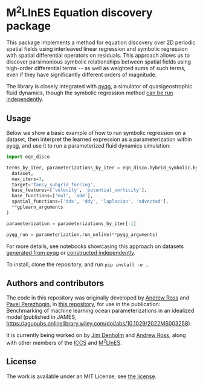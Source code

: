 # M<sup>2</sup>LInES Equation discovery package

This package implements a method for equation discovery over 2D periodic spatial fields using interleaved linear regression and symbolic regression with spatial differential operators on residuals. This approach allows us to discover parsimonious symbolic relationships between spatial fields using high-order differential terms -- as well as weighted sums of such terms, even if they have significantly different orders of magnitude.

The library is closely integrated with [pyqg](https://github.com/pyqg/pyqg), a simulator of quasigeostrophic fluid dynamics, though the symbolic regression method [can be run independently](./notebooks/example_without_pyqg.ipynb).

## Usage

Below we show a basic example of how to run symbolic regression on a dataset, then interpret the learned expression as a parameterization within pyqg, and use it to run a parameterized fluid dynamics simulation:

```python
import eqn_disco

terms_by_iter, parameterizations_by_iter = eqn_disco.hybrid_symbolic.hybrid_symbolic_regression(
  dataset,
  max_iters=3,
  target='fancy_subgrid_forcing',
  base_features=['velocity', 'potential_vorticity'],
  base_functions=['mul', 'add'],
  spatial_functions=['ddx', 'ddy', 'laplacian', 'advected'],
  **gplearn_arguments
)

parameterization = parameterizations_by_iter[-1]

pyqg_run = parameterization.run_online(**pyqg_arguments)
```

For more details, see notebooks showcasing this approach on datasets [generated from pyqg](./notebooks/hybrid_symbolic.ipynb) or [constructed independently](./notebooks/example_without_pyqg.ipynb).

To install, clone the repository, and run `pip install -e .`.

## Authors and contributors

The code in this repository was originally developed by [Andrew Ross](https://github.com/asross) and [Pavel Perezhogin](https://github.com/Pperezhogin), in [this repository](https://github.com/m2lines/pyqg_parameterization_benchmarks), for use in the publication: Benchmarking of machine learning ocean parameterizations in an idealized model (published in JAMES, <https://agupubs.onlinelibrary.wiley.com/doi/abs/10.1029/2022MS003258>).

It is currently being worked on by [Jim Denholm](https://github.com/jdenholm) and [Andrew Ross](https://github.com/asross), along with other members of the [ICCS](https://github.com/orgs/Cambridge-ICCS/dashboard) and [M<sup>2</sup>LInES](https://github.com/m2lines).

## License

The work is available under an MIT License; see [the license](LICENSE).
